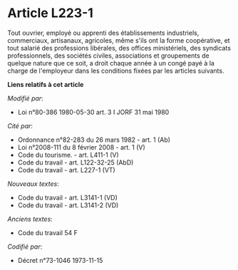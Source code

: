# Article L223-1

Tout ouvrier, employé ou apprenti des établissements industriels, commerciaux, artisanaux, agricoles, même s'ils ont la forme
coopérative, et tout salarié des professions libérales, des offices ministériels, des syndicats professionnels, des sociétés
civiles, associations et groupements de quelque nature que ce soit, a droit chaque année à un congé payé à la charge de
l'employeur dans les conditions fixées par les articles suivants.

**Liens relatifs à cet article**

_Modifié par_:

  - Loi n°80-386 1980-05-30 art. 3 I JORF 31 mai 1980

_Cité par_:

  - Ordonnance n°82-283 du 26 mars 1982 - art. 1 (Ab)
  - Loi n°2008-111 du 8 février 2008 - art. 1 (V)
  - Code du tourisme. - art. L411-1 (V)
  - Code du travail - art. L122-32-25 (AbD)
  - Code du travail - art. L227-1 (VT)

_Nouveaux textes_:

  - Code du travail - art. L3141-1 (VD)
  - Code du travail - art. L3141-2 (VD)

_Anciens textes_:

  - Code du travail 54 F

_Codifié par_:

  - Décret n°73-1046 1973-11-15
